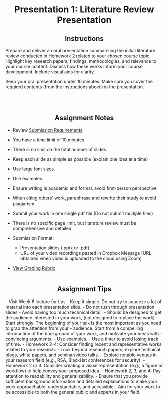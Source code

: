 <h1 align="center"> Presentation 1: Literature Review Presentation </h1>


<h2 align="center">Instructions</h2>

Prepare and deliver an oral presentation summarizing the initial literature review conducted in Homework 2 related to your chosen course topic. Highlight key research papers, findings, methodologies, and relevance to your course content. Discuss how these works inform your course development. Include visual aids for clarity.

Keep your oral presentation under 10 minutes. Make sure you cover the required contents (from the instructions above) in the presentation.

<br><br>

<h2 align="center">Assignment Notes</h2>


- Review [Submission Requirements](https://github.com/KieraConway/CSC786/blob/main/Homework%202%20-%20Initial%20Literature%20Review/HW2%20Submission%20Requirements.pdf)

- You have a time limit of 10 minutes
- There is no limit on the total number of slides
- Keep each slide as simple as possible (explain one idea at a time)
- Use large font sizes.
- Use examples.
- Ensure writing is academic and formal, avoid first-person perspective
- When citing others' work, paraphrase and rewrite their study to avoid plagiarism
- Submit your work in one single pdf file (Do not submit multiple files) 
- There is no specific page limit, but literature review must be comprehensive and detailed
- Submission Format:


	- Presentation slides (.pptx or .pdf)
	- URL of your video recordings pasted in Dropbox Message (URL obtained when video is uploaded to the cloud using Zoom)

- [View Grading Rubric](https://github.com/KieraConway/CSC786/tree/main/Project%20Resources/Grading%20Rubric/README.md)
<br><br>

<h2 align="center">Assignment Tips</h2>
- Visit Week 6 lecture for tips
- Keep it simple. Do not try to squeeze a lot of material into each presentation slide.
- Do not rush through presentation slides
- Avoid having too much technical detail.
- Should be designed to get the audience interested in your work, (not designed to replace the work)
- Start strongly. The beginning of your talk is the most important as you need to grab the attention from your
- audience. Start from a compelling introduction of the background of your work, and motivate your ideas with
- convincing arguments.
- Use examples.
- Use a timer to avoid losing track of time. 
- Homework 2-4: Consider finding recent and representative works related to your research.
  - Look beyond research papers; explore technical blogs, white papers, and seminar/video talks.
  - Explore notable venues in your research field (e.g., RSA, BlackHat conferences for security).
- Homework 2 or 3: Consider creating a visual representation (e.g., a figure or workflow) to help convey your proposed idea.
- Homework 2, 3, and 4: Pay attention to readability and generalizability.
- Ensure that you provide sufficient background information and detailed explanations to make your work approachable, understandable, and accessible
- Aim for your work to be accessible to both the general public and experts in your field.
<br><br>


